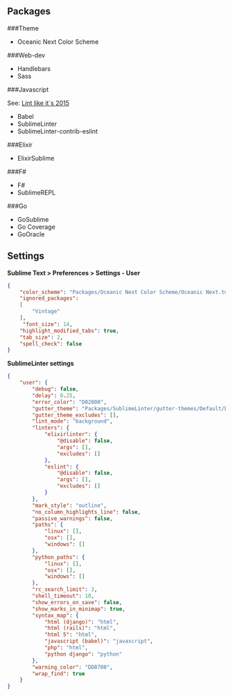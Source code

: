 Packages
--------

###Theme
- Oceanic Next Color Scheme

###Web-dev
- Handlebars
- Sass

###Javascript

See: [Lint like it`s 2015](https://medium.com/@dan_abramov/lint-like-it-s-2015-6987d44c5b48)

- Babel
- SublimeLinter
- SublimeLinter-contrib-eslint

###Elixir
- ElixirSublime

###F&#35;
- F&#35;
- SublimeREPL

###Go

- GoSublime
- Go Coverage
- GoOracle

Settings
--------

**Sublime Text > Preferences > Settings - User**

```json
{
    "color_scheme": "Packages/Oceanic Next Color Scheme/Oceanic Next.tmTheme",
    "ignored_packages":
    [
        "Vintage"
    ],
     "font_size": 14,
    "highlight_modified_tabs": true,
    "tab_size": 2,
    "spell_check": false
}
```

**SublimeLinter settings**

```json
{
    "user": {
        "debug": false,
        "delay": 0.25,
        "error_color": "D02000",
        "gutter_theme": "Packages/SublimeLinter/gutter-themes/Default/Default.gutter-theme",
        "gutter_theme_excludes": [],
        "lint_mode": "background",
        "linters": {
            "elixirlinter": {
                "@disable": false,
                "args": [],
                "excludes": []
            },
            "eslint": {
                "@disable": false,
                "args": [],
                "excludes": []
            }
        },
        "mark_style": "outline",
        "no_column_highlights_line": false,
        "passive_warnings": false,
        "paths": {
            "linux": [],
            "osx": [],
            "windows": []
        },
        "python_paths": {
            "linux": [],
            "osx": [],
            "windows": []
        },
        "rc_search_limit": 3,
        "shell_timeout": 10,
        "show_errors_on_save": false,
        "show_marks_in_minimap": true,
        "syntax_map": {
            "html (django)": "html",
            "html (rails)": "html",
            "html 5": "html",
            "javascript (babel)": "javascript",
            "php": "html",
            "python django": "python"
        },
        "warning_color": "DDB700",
        "wrap_find": true
    }
}
```
